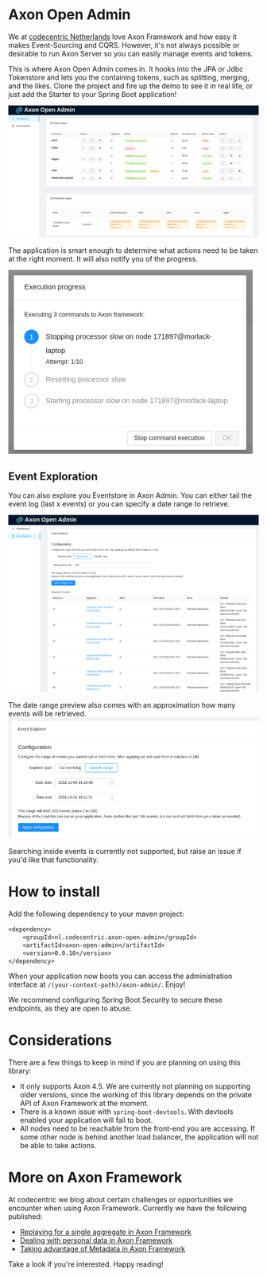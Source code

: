 # Axon Open Admin

We at [codecentric Netherlands](https://codecentric.nl) love Axon Framework and how easy it makes Event-Sourcing and CQRS. However, it's not always possible or desirable to run Axon Server so you can easily manage events and tokens. 

This is where Axon Open Admin comes in. It hooks into the JPA or Jdbc Tokenstore and lets you the containing tokens, such as splitting, merging, and the likes. Clone the project and fire up the demo to see it in real life, or just add the Starter to your Spring Boot application!

![](resources/teaser.png)

The application is smart enough to determine what actions need to be taken at the right moment. It will also notify you of the progress.

![](resources/commands.png)

## Event Exploration
You can also explore you Eventstore in Axon Admin. You can either tail the event log (last x events) or you can specify a date range to retrieve.

![](resources/eventpage.png)

The date range preview also comes with an approximation how many events will be retrieved.
![](resources/eventpage_filter.png)

Searching inside events is currently not supported, but raise an issue if you'd like that functionality.

# How to install

Add the following dependency to your maven project:

```
<dependency>
    <groupId>nl.codecentric.axon-open-admin</groupId>
    <artifactId>axon-open-admin</artifactId>
    <version>0.0.10</version>
</dependency>
```

When your application now boots you can access the administration interface at `/(your-context-path)/axon-admin/`. Enjoy!

We recommend configuring Spring Boot Security to secure these endpoints, as they are open to abuse. 

# Considerations
There are a few things to keep in mind if you are planning on using this library:

- It only supports Axon 4.5. We are currently not planning on supporting older versions, since the working of this library depends on the private API of Axon Framework at the moment.
- There is a known issue with `spring-boot-devtools`. With devtools enabled your application will fail to boot.
- All nodes need to be reachable from the front-end you are accessing. If some other node is behind another load balancer, the application will not be able to take actions.

# More on Axon Framework
At codecentric we blog about certain challenges or opportunities we encounter when using Axon Framework. Currently we have the following published:

- [Replaying for a single aggregate in Axon Framework](https://blog.codecentric.nl/mitchellherrijgers/replaying-for-a-single-aggregate-in-axon-framework-126m)
- [Dealing with personal data in Axon Framework](https://blog.codecentric.nl/mitchellherrijgers/axon-framework-dealing-with-personal-data-3amp)
- [Taking advantage of Metadata in Axon Framework](https://blog.codecentric.nl/mitchellherrijgers/taking-advantage-of-metadata-in-axon-framework-3da9)

Take a look if you're interested. Happy reading!
